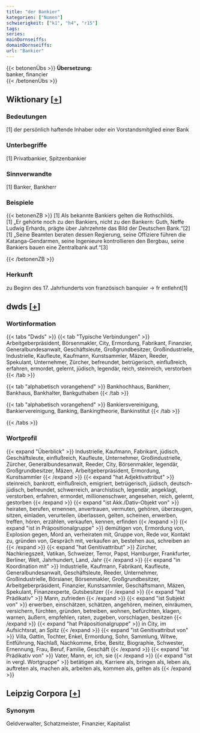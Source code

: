 ```yaml
---
title: "der Bankier"
kategorien: ["Nomen"]
schwierigkeit: ["k1", "h4", "r15"]
tags:
series:
mainDornseiffs:
domainDornseiffs:
url: "Bankier"
---
```


{{< betonenÜbs >}}
**Übersetzung:**  
banker, financier  
{{< /betonenÜbs >}}

## Wiktionary [[+](https://de.wiktionary.org/wiki/Bankier)]

### Bedeutungen
[1] der persönlich haftende Inhaber oder ein Vorstandsmitglied einer Bank  

### Unterbegriffe
[1] Privatbankier, Spitzenbankier  

### Sinnverwandte
[1] Banker, Bankherr  

### Beispiele
{{< betonenZB >}}
[1] Als bekannte Bankiers gelten die Rothschilds.  
[1] „Er gehörte noch zu den Bankiers, nicht zu den Bankern: Guth, Neffe Ludwig Erhards, prägte über Jahrzehnte das Bild der Deutschen Bank.“[2]  
[1] „Seine Beamten beraten dessen Regierung, seine Offiziere führen die Katanga-Gendarmen, seine Ingenieure kontrollieren den Bergbau, seine Bankiers bauen eine Zentralbank auf.“[3]  

{{< /betonenZB >}}
### Herkunft
zu Beginn des 17. Jahrhunderts von französisch banquier → fr entlehnt[1]  



## dwds [[+](https://www.dwds.de/wb/Bankier)]

### Wortinformation
{{< tabs "Dwds" >}}
{{< tab "Typische Verbindungen" >}}
Arbeitgeberpräsident, Börsenmakler, City, Ermordung, Fabrikant, Finanzier, Generalbundesanwalt, Geschäftsleute, Großgrundbesitzer, Großindustrielle, Industrielle, Kaufleute, Kaufmann, Kunstsammler, Mäzen, Reeder, Spekulant, Unternehmer, Zürcher, befreundet, betrügerisch, einflußreich, erfahren, ermordet, gelernt, jüdisch, legendär, reich, steinreich, verstorben
{{< /tab >}}

{{< tab "alphabetisch vorangehend" >}}
Bankhochhaus, Bankherr, Bankhaus, Bankhalter, Bankguthaben
{{< /tab >}}

{{< tab "alphabetisch vorangehend" >}}
Bankiersvereinigung, Bankiervereinigung, Banking, Bankingtheorie, Bankinstitut
{{< /tab >}}

{{< /tabs >}}

### Wortprofil
{{< expand "Überblick" >}} Industrielle, Kaufmann, Fabrikant, jüdisch, Geschäftsleute, einflußreich, Kaufleute, Unternehmer, Großindustrielle, Zürcher, Generalbundesanwalt, Reeder, City, Börsenmakler, legendär, Großgrundbesitzer, Mäzen, Arbeitgeberpräsident, Ermordung, Kunstsammler {{< /expand >}}
{{< expand "hat Adjektivattribut" >}} steinreich, bankrott, einflußreich, emigriert, betrügerisch, jüdisch, deutsch-jüdisch, befreundet, schwerreich, anarchistisch, legendär, angeklagt, verstorben, erfahren, ermordet, millionenschwer, angesehen, reich, gelernt, gestorben {{< /expand >}}
{{< expand "ist Akk./Dativ-Objekt von" >}} heiraten, berufen, ernennen, anvertrauen, vermuten, gehören, überzeugen, sitzen, einladen, verurteilen, überlassen, gelten, scheinen, erwerben, treffen, hören, erzählen, verkaufen, kennen, erfinden {{< /expand >}}
{{< expand "ist in Präpositionalgruppe" >}} demütigen von, Ermordung von, Explosion gegen, Mord an, verheiraten mit, Gruppe von, Rede vor, Kontakt zu, gründen von, Gespräch mit, verkaufen an, bestehen aus, schreiben an {{< /expand >}}
{{< expand "hat Genitivattribut" >}} Zürcher, Nachkriegszeit, Vatikan, Schweizer, Terror, Papst, Hamburger, Frankfurter, Berliner, Welt, Jahrhundert, Land, Jahr {{< /expand >}}
{{< expand "in Koordination mit" >}} Industrielle, Kaufmann, Fabrikant, Kaufleute, Generalbundesanwalt, Geschäftsleute, Reeder, Unternehmer, Großindustrielle, Börsianer, Börsenmakler, Großgrundbesitzer, Arbeitgeberpräsident, Finanzier, Kunstsammler, Geschäftsmann, Mäzen, Spekulant, Finanzexperte, Gutsbesitzer {{< /expand >}}
{{< expand "hat Prädikativ" >}} Mann, zufrieden {{< /expand >}}
{{< expand "ist Subjekt von" >}} erwerben, einschätzen, schätzen, angehören, meinen, einräumen, versichern, fürchten, gründen, betreiben, wohnen, befürchten, klagen, warnen, äußern, empfehlen, raten, zugeben, vorschlagen, besitzen {{< /expand >}}
{{< expand "hat Präpositionalgruppe" >}} in City, im Aufsichtsrat, an Spitz {{< /expand >}}
{{< expand "ist Genitivattribut von" >}} Villa, Gattin, Tochter, Enkel, Ermordung, Sohn, Sammlung, Witwe, Entführung, Nachlaß, Nachkomme, Erbe, Besitz, Biographie, Schwester, Ernennung, Frau, Beruf, Familie, Geschäft {{< /expand >}}
{{< expand "ist Prädikativ von" >}} Vater, Mann, er, ich, sie {{< /expand >}}
{{< expand "ist in vergl. Wortgruppe" >}} betätigen als, Karriere als, bringen als, leben als, auftreten als, machen als, arbeiten als, kommen als, gelten als {{< /expand >}}

## Leipzig Corpora [[+](https://corpora.uni-leipzig.de/en/res?word=Bankier&corpusId=deu_newscrawl-public_2018)]


### Synonym
Geldverwalter, Schatzmeister, Finanzier, Kapitalist

